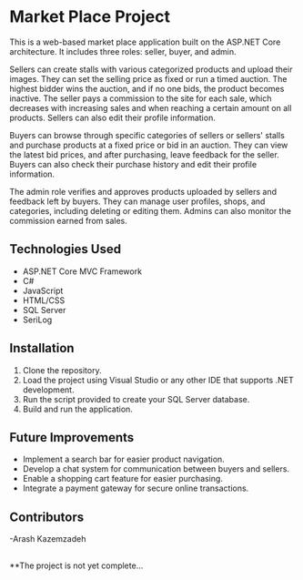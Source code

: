 # Market Place Project

This is a web-based market place application built on the ASP.NET Core architecture. It includes three roles: seller, buyer, and admin. 

Sellers can create stalls with various categorized products and upload their images. They can set the selling price as fixed or run a timed auction. The highest bidder wins the auction, and if no one bids, the product becomes inactive. The seller pays a commission to the site for each sale, which decreases with increasing sales and when reaching a certain amount on all products. Sellers can also edit their profile information.

Buyers can browse through specific categories of sellers or sellers' stalls and purchase products at a fixed price or bid in an auction. They can view the latest bid prices, and after purchasing, leave feedback for the seller. Buyers can also check their purchase history and edit their profile information.

The admin role verifies and approves products uploaded by sellers and feedback left by buyers. They can manage user profiles, shops, and categories, including deleting or editing them. Admins can also monitor the commission earned from sales.

## Technologies Used
- ASP.NET Core MVC Framework
- C#
- JavaScript
- HTML/CSS
- SQL Server
- SeriLog

## Installation
1. Clone the repository.
2. Load the project using Visual Studio or any other IDE that supports .NET development.
3. Run the script provided to create your SQL Server database.
4. Build and run the application.

## Future Improvements
- Implement a search bar for easier product navigation.
- Develop a chat system for communication between buyers and sellers.
- Enable a shopping cart feature for easier purchasing.
- Integrate a payment gateway for secure online transactions.

## Contributors
-Arash Kazemzadeh
## 
 **The project is not yet complete...
